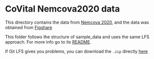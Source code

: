 # CoVital Nemcova2020 data

This directory contains the data from [Nemcova 2020](https://www.sciencedirect.com/science/article/abs/pii/S1746809420300847), and the data was obtained from [Figshare](https://figshare.com/articles/Monitoring_of_heart_rate_blood_oxygen_saturation_and_blood_pressure_using_smartphone/8198405)

This folder follows the structure of sample_data and uses the same LFS approach. For more info go to its [README](../sample_data/README.md).

If Git LFS gives you problems, you can download the `.zip` directly [here](https://www.dropbox.com/s/v77ldm3goakx2rj/nemcova_data.zip?dl=1)
